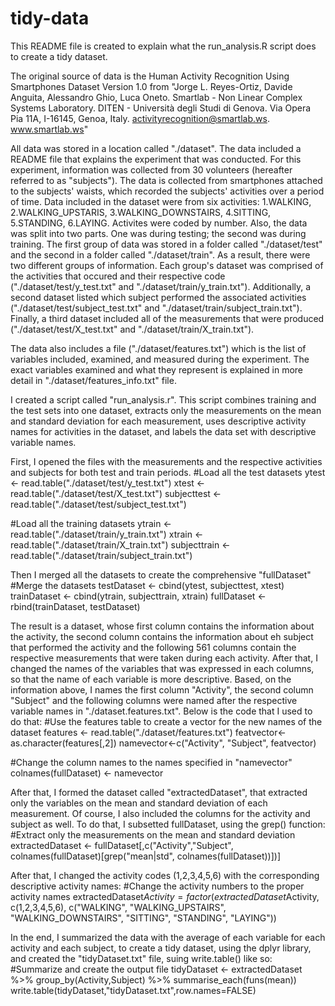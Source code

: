 # tidy-data

This README file is created to explain what the run_analysis.R script does to create a tidy dataset.

The original source of data is the Human Activity Recognition Using Smartphones Dataset Version 1.0 from "Jorge L. Reyes-Ortiz, Davide Anguita, Alessandro Ghio, Luca Oneto. Smartlab - Non Linear Complex Systems Laboratory. DITEN - Università degli Studi di Genova. Via Opera Pia 11A, I-16145, Genoa, Italy. activityrecognition@smartlab.ws. www.smartlab.ws"

All data was stored in a location called "./dataset". The data included a README file that explains the experiment that was conducted. For this experiment, information was collected from 30 volunteers (hereafter referred to as "subjects"). The data is collected from smartphones attached to the subjects' waists, which recorded the subjects' activities over a period of time. Data included in the dataset were from six activities: 1.WALKING, 2.WALKING_UPSTARIS, 3.WALKING_DOWNSTAIRS, 4.SITTING, 5.STANDING, 6.LAYING.  Activites were coded by number. Also, the data was split into two parts. One was during testing; the second was during training. The first group of data was stored in a folder called "./dataset/test" and the second in a folder called "./dataset/train". As a result, there were two different groups of information. Each group's dataset was comprised of the activities that occured and their respective code ("./dataset/test/y_test.txt" and "./dataset/train/y_train.txt"). Additionally, a second dataset listed which subject performed the associated activities ("./dataset/test/subject_test.txt" and "./dataset/train/subject_train.txt"). Finally, a third dataset included all of the measurements that were produced ("./dataset/test/X_test.txt" and "./dataset/train/X_train.txt").

The data also includes a file ("./dataset/features.txt") which is the list of variables included, examined, and measured during the experiment. The exact variables examined and what they represent is explained in more detail in "./dataset/features_info.txt" file.

I created a script called "run_analysis.r". This script combines training and the test sets into one dataset, extracts only the measurements on the mean and standard deviation for each measurement, uses descriptive activity names for activities in the dataset, and labels the data set with descriptive variable names. 

First, I opened the files with the measurements and the respective activities and subjects for both test and train periods.
#Load all the test datasets
ytest <- read.table("./dataset/test/y_test.txt")
xtest <- read.table("./dataset/test/X_test.txt")
subjecttest <- read.table("./dataset/test/subject_test.txt")

#Load all the training datasets
ytrain <- read.table("./dataset/train/y_train.txt")
xtrain <- read.table("./dataset/train/X_train.txt")
subjecttrain <- read.table("./dataset/train/subject_train.txt")

Then I merged all the datasets to create the comprehensive "fullDataset"
#Merge the datasets
testDataset <- cbind(ytest, subjecttest, xtest)
trainDataset <- cbind(ytrain, subjecttrain, xtrain)
fullDataset <- rbind(trainDataset, testDataset)

The result is a dataset, whose first column contains the information about the activity, the second column contains the information about eh subject that performed the activity and the following 561 columns contain the respective measurements that were taken during each activity.
After that, I changed the names of the variables that was expressed in each columns, so that the name of each variable is more descriptive. Based, on the information above, I names the first column "Activity", the second column "Subject" and the following columns were named after the respective variable names in "./dataset.features.txt". Below is the code that I used to do that:
#Use the features table to create a vector for the new names of the dataset
features <- read.table("./dataset/features.txt")
featvector<-as.character(features[,2])
namevector<-c("Activity", "Subject", featvector)

#Change the column names to the names specified in "namevector"
colnames(fullDataset) <- namevector

After that, I formed the dataset called "extractedDataset", that extracted only the variables on the mean and standard deviation of each measurement. Of course, I also included the columns for the activity and subject as well. To do that, I subsetted fullDataset, using the grep() function:
#Extract only the measurements on the mean and standard deviation
extractedDataset <- fullDataset[,c("Activity","Subject", colnames(fullDataset)[grep("mean|std", colnames(fullDataset))])]

After that, I changed the activity codes (1,2,3,4,5,6) with the corresponding descriptive activity names:
#Change the activity numbers to the proper activity names
extractedDataset$Activity = factor(extractedDataset$Activity, c(1,2,3,4,5,6), c("WALKING", "WALKING_UPSTAIRS", "WALKING_DOWNSTAIRS", "SITTING", "STANDING", "LAYING"))

In the end, I summarized the data with the average of each variable for each activity and each subject, to create a tidy dataset, using the dplyr library, and created the "tidyDataset.txt" file, suing write.table() like so:
#Summarize and create the output file
tidyDataset <- extractedDataset %>% group_by(Activity,Subject) %>% summarise_each(funs(mean))
write.table(tidyDataset,"tidyDataset.txt",row.names=FALSE)
